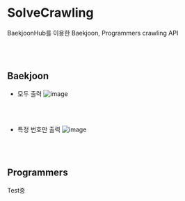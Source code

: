 # SolveCrawling
BaekjoonHub를 이용한 Baekjoon, Programmers crawling API

<br><br>

## Baekjoon
- 모두 출력
![image](https://github.com/user-attachments/assets/fe1b7ecb-75a6-4224-a80f-167c51198ff1)

<br><br>

- 특정 번호만 출력
![image](https://github.com/user-attachments/assets/4b55c96d-2a12-4742-b1c9-930ecd0ccb63)

<br><br>

## Programmers
Test중
